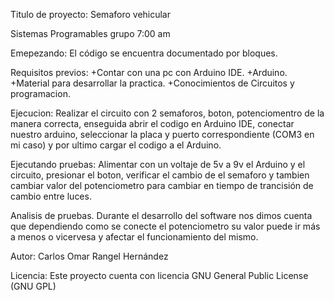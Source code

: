 Titulo de proyecto:
Semaforo vehicular

Sistemas Programables grupo 7:00 am

Emepezando:
El código se encuentra documentado por bloques.

Requisitos previos:
+Contar con una pc con Arduino IDE.
+Arduino.
+Material para desarrollar la practica.
+Conocimientos de Circuitos y programacion.

Ejecucion:
Realizar el circuito con 2 semaforos, boton, potenciomentro de la 
manera correcta, enseguida abrir el codigo en Arduino IDE, conectar 
nuestro arduino, seleccionar la placa y puerto correspondiente (COM3 en mi caso) y por 
ultimo cargar el codigo a el Arduino.

Ejecutando pruebas:
Alimentar con un voltaje de 5v a 9v el Arduino y el circuito, presionar el 
boton, verificar el cambio de el semaforo y tambien cambiar valor del 
potenciometro para cambiar en tiempo de trancisión de cambio entre luces.

Analisis de pruebas.
Durante el desarrollo del software nos dimos cuenta que dependiendo como se conecte
el potenciometro su valor puede ir más a menos o vicervesa y afectar el funcionamiento del mismo.


Autor:
Carlos Omar Rangel Hernández

Licencia:
Este proyecto cuenta con licencia GNU General Public License (GNU GPL)
